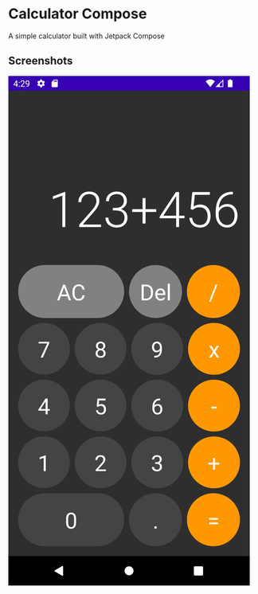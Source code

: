 Calculator Compose
===========

A simple calculator built with Jetpack Compose

Screenshots
-----------

![Calculator](screenshots/calculator.png "Calculator")